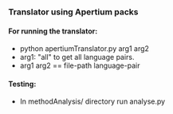 ### Translator using Apertium packs

#### For running the translator:
   - python apertiumTranslator.py arg1 arg2
   - arg1: "all" to get all language pairs.
   - arg1 arg2 == file-path language-pair 

#### Testing:
   - In methodAnalysis/ directory run analyse.py
